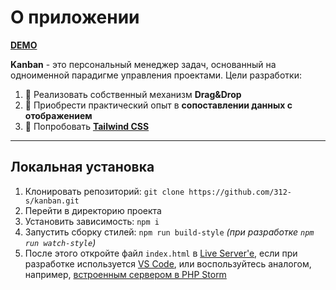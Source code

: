 # О приложении
**[DEMO](https://312-s.github.io/kanban/)**

**Kanban** - это персональный менеджер задач, основанный на одноименной парадигме управления проектами. Цели разработки: 
1. 🤚 Реализовать собственный механизм **Drag&Drop**
2. 💽 Приобрести практический опыт в **сопоставлении данных с отображением**
3. 💨 Попробовать [**Tailwind CSS**](https://tailwindcss.com/)

---

## Локальная установка

1. Клонировать репозиторий: `git clone https://github.com/312-s/kanban.git`
2. Перейти в директорию проекта
3. Установить зависимость: `npm i`
4. Запустить сборку стилей: `npm run build-style` _(при разработке `npm run watch-style`)_
5. После этого откройте файл `index.html` в [Live Server'e](https://marketplace.visualstudio.com/items?itemName=ritwickdey.LiveServer), если при разработке используется [VS Code](https://code.visualstudio.com/), или воспользуйтесь аналогом, например, [встроенным сервером в PHP Storm](https://www.jetbrains.com/help/phpstorm/php-built-in-web-server.html)

